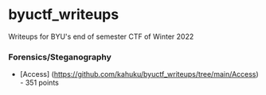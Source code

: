# byuctf_writeups

Writeups for BYU's end of semester CTF of Winter 2022

### Forensics/Steganography

+ [Access] (https://github.com/kahuku/byuctf_writeups/tree/main/Access) - 351 points
